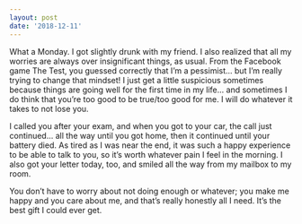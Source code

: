 ```yaml
---
layout: post
date: '2018-12-11'
---
```


What a Monday. I got slightly drunk with my friend. I also realized that all my worries are always over insignificant things, as usual. From the Facebook game The Test, you guessed correctly that I’m a pessimist... but I’m really trying to change that mindset! I just get a little suspicious sometimes because things are going well for the first time in my life... and sometimes I do think that you’re too good to be true/too good for me. I will do whatever it takes to not lose you.

I called you after your exam, and when you got to your car, the call just continued... all the way until you got home, then it continued until your battery died. As tired as I was near the end, it was such a happy experience to be able to talk to you, so it’s worth whatever pain I feel in the morning. I also got your letter today, too, and smiled all the way from my mailbox to my room.

You don’t have to worry about not doing enough or whatever; you make me happy and you care about me, and that’s really honestly all I need. It’s the best gift I could ever get.